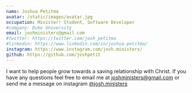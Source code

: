 ```yaml
---
name: Joshua Petitma
avatar: /static/images/avatar.jpg
occupation: Minister! Student, Software Developer
#company: Duke University
email: joshministers@gmail.com
#twitter: https://twitter.com/josh_petitma
#linkedin: https://www.linkedin.com/in/joshua-petitma/
instagram: https://www.instagram.com/josh.ministers/
github: https://github.com/joshpetit
---
```


I want to help people grow towards a saving relationship
with Christ. If you have any questions feel free to email me at
joshministers@gmail.com or send me a message on instagram
[@josh.ministers](https://www.instagram.com/josh.ministers/)

